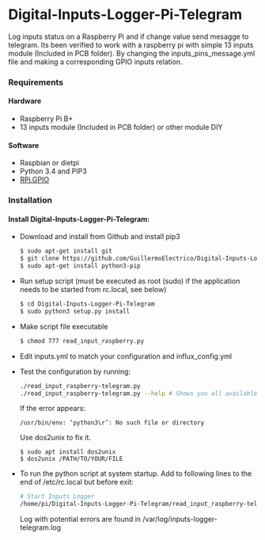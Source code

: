 # Digital-Inputs-Logger-Pi-Telegram
Log inputs status on a Raspberry Pi and if change value send mesagge to telegram.
Its been verified to work with a raspberry pi with simple 13 inputs module (Included in PCB folder). By changing the inputs_pins_message.yml file and making a corresponding GPIO inputs relation.

### Requirements

#### Hardware

* Raspberry Pi B+
* 13 inputs module (Included in PCB folder) or other module DIY

#### Software

* Raspbian or dietpi
* Python 3.4 and PIP3
* [RPi.GPIO](https://pypi.org/project/RPi.GPIO/)


### Installation

#### Install Digital-Inputs-Logger-Pi-Telegram:
* Download and install from Github and install pip3
    ```sh
	$ sudo apt-get install git
    $ git clone https://github.com/GuillermoElectrico/Digital-Inputs-Logger-Pi.Telegram.git
	$ sudo apt-get install python3-pip
    ```
* Run setup script (must be executed as root (sudo) if the application needs to be started from rc.local, see below)
    ```sh
    $ cd Digital-Inputs-Logger-Pi-Telegram
    $ sudo python3 setup.py install
    ```    
* Make script file executable
    ```sh
    $ chmod 777 read_input_raspberry.py
    ```
* Edit inputs.yml to match your configuration and influx_config.yml
* Test the configuration by running:
    ```sh
    ./read_input_raspberry-telegram.py
    ./read_input_raspberry-telegram.py --help # Shows you all available parameters
    ```

	If the error appears:
	```
	/usr/bin/env: ‘python3\r’: No such file or directory
	```
	Use dos2unix to fix it.
	```
	$ sudo apt install dos2unix
	$ dos2unix /PATH/TO/YOUR/FILE
	```

* To run the python script at system startup. Add to following lines to the end of /etc/rc.local but before exit:
    ```sh
    # Start Inputs Logger
    /home/pi/Digital-Inputs-Logger-Pi-Telegram/read_input_raspberry-telegram.py > /var/log/inputs-logger-telegram.log &
    ```
	
    Log with potential errors are found in /var/log/inputs-logger-telegram.log

